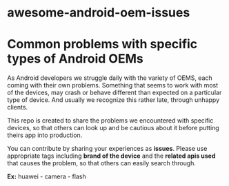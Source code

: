 # awesome-android-oem-issues
# Common problems with specific types of Android OEMs
As Android developers we struggle daily with the variety of OEMS, each coming with their own problems. Something that seems to work with most of the devices, may crash or behave different than expected on a particular type of device. And usually we recognize this rather late, through unhappy clients. 

This repo is created to share the problems we encountered with specific devices, so that others can look up and be cautious about it before putting theirs app into production. 

You can contribute by sharing your experiences as <b>issues</b>. Please use appropriate tags including <b>brand of the device</b> and the <b>related apis used</b> that causes the problem, so that others can easily search through. 

<b>Ex:</b> huawei - camera - flash
